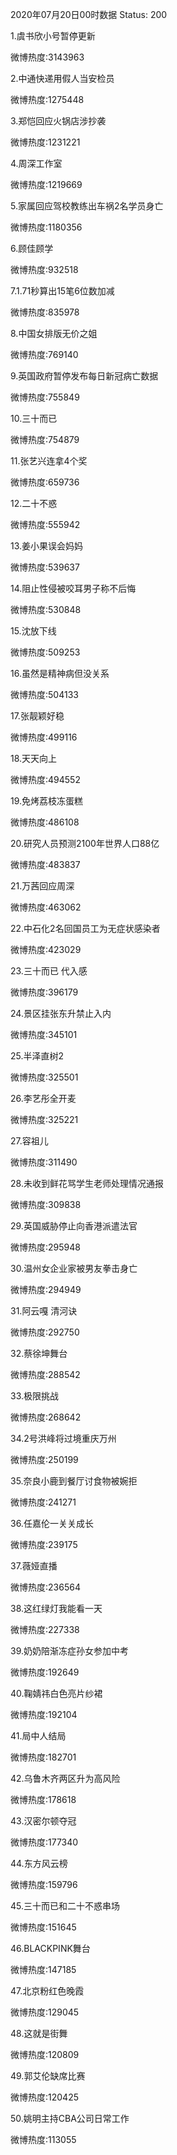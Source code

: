 2020年07月20日00时数据
Status: 200

1.虞书欣小号暂停更新

微博热度:3143963

2.中通快递用假人当安检员

微博热度:1275448

3.郑恺回应火锅店涉抄袭

微博热度:1231221

4.周深工作室

微博热度:1219669

5.家属回应驾校教练出车祸2名学员身亡

微博热度:1180356

6.顾佳顾学

微博热度:932518

7.1.71秒算出15笔6位数加减

微博热度:835978

8.中国女排版无价之姐

微博热度:769140

9.英国政府暂停发布每日新冠病亡数据

微博热度:755849

10.三十而已

微博热度:754879

11.张艺兴连拿4个奖

微博热度:659736

12.二十不惑

微博热度:555942

13.姜小果误会妈妈

微博热度:539637

14.阻止性侵被咬耳男子称不后悔

微博热度:530848

15.沈放下线

微博热度:509253

16.虽然是精神病但没关系

微博热度:504133

17.张靓颖好稳

微博热度:499116

18.天天向上

微博热度:494552

19.免烤荔枝冻蛋糕

微博热度:486108

20.研究人员预测2100年世界人口88亿

微博热度:483837

21.万茜回应周深

微博热度:463062

22.中石化2名回国员工为无症状感染者

微博热度:423029

23.三十而已 代入感

微博热度:396179

24.景区挂张东升禁止入内

微博热度:345101

25.半泽直树2

微博热度:325501

26.李艺彤全开麦

微博热度:325221

27.容祖儿

微博热度:311490

28.未收到鲜花骂学生老师处理情况通报

微博热度:309838

29.英国威胁停止向香港派遣法官

微博热度:295948

30.温州女企业家被男友拳击身亡

微博热度:294949

31.阿云嘎 清河诀

微博热度:292750

32.蔡徐坤舞台

微博热度:288542

33.极限挑战

微博热度:268642

34.2号洪峰将过境重庆万州

微博热度:250199

35.奈良小鹿到餐厅讨食物被婉拒

微博热度:241271

36.任嘉伦一关关成长

微博热度:239175

37.薇娅直播

微博热度:236564

38.这红绿灯我能看一天

微博热度:227338

39.奶奶陪渐冻症孙女参加中考

微博热度:192649

40.鞠婧祎白色亮片纱裙

微博热度:192104

41.局中人结局

微博热度:182701

42.乌鲁木齐两区升为高风险

微博热度:178618

43.汉密尔顿夺冠

微博热度:177340

44.东方风云榜

微博热度:159796

45.三十而已和二十不惑串场

微博热度:151645

46.BLACKPINK舞台

微博热度:147185

47.北京粉红色晚霞

微博热度:129045

48.这就是街舞

微博热度:120809

49.郭艾伦缺席比赛

微博热度:120425

50.姚明主持CBA公司日常工作

微博热度:113055

